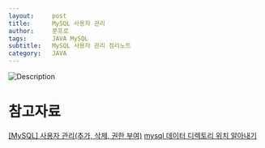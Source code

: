 ```yaml
---
layout:     post
title:      MySQL 사용자 관리
author:     쭌프로
tags:       JAVA MySQL
subtitle:   MySQL 사용자 관리 정리노트
category:   JAVA
---
```


<!-- Start Writing Below in Markdown -->

![Description](https://alalstjr.github.io/jjunpro.github.io/img/java_bg.png)

# 참고자료
<a href="https://blog.opid.kr/237">[MySQL] 사용자 관리(추가, 삭제, 권한 부여)</a>
<a href="https://cecildesk.tistory.com/entry/mySQL-%EB%8D%B0%EC%9D%B4%ED%84%B0-%EB%94%94%EB%A0%89%ED%86%A0%EB%A6%AC-%EC%9C%84%EC%B9%98-%EC%95%8C%EC%95%84%EB%82%B4%EA%B8%B0">mysql 데이터 디렉토리 위치 알아내기</a>
